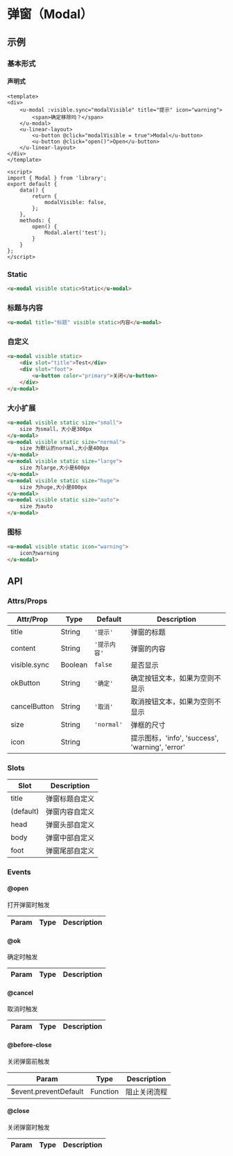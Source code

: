 # 弹窗（Modal）

## 示例
### 基本形式

#### 声明式

``` vue
<template>
<div>
    <u-modal :visible.sync="modalVisible" title="提示" icon="warning">
        <span>确定移除吗？</span>
    </u-modal>
    <u-linear-layout>
        <u-button @click="modalVisible = true">Modal</u-button>
        <u-button @click="open()">Open</u-button>
    </u-linear-layout>
</div>
</template>

<script>
import { Modal } from 'library';
export default {
    data() {
        return {
            modalVisible: false,
        };
    },
    methods: {
        open() {
            Modal.alert('test');
        }
    }
};
</script>
```

<!-- #### 命令式 -->

### Static

``` html
<u-modal visible static>Static</u-modal>
```

### 标题与内容

``` html
<u-modal title="标题" visible static>内容</u-modal>
```

### 自定义

``` html
<u-modal visible static>
    <div slot="title">Test</div>
    <div slot="foot">
        <u-button color="primary">关闭</u-button>
    </div>
</u-modal>
```
### 大小扩展

``` html
<u-modal visible static size="small">
    size 为small，大小是300px
</u-modal>
<u-modal visible static size="normal">
    size 为默认的normal,大小是400px
</u-modal>
<u-modal visible static size="large">
    size 为large,大小是600px
</u-modal>
<u-modal visible static size="huge">
    size 为huge,大小是800px
</u-modal>
<u-modal visible static size="auto">
    size 为auto
</u-modal>
```

### 图标
``` html
<u-modal visible static icon="warning">
    icon为warning
</u-modal>
```

## API
### Attrs/Props

| Attr/Prop | Type | Default | Description |
| --------- | ---- | ------- | ----------- |
| title | String | `'提示'` | 弹窗的标题 |
| content | String | `'提示内容'` | 弹窗的内容 |
| visible.sync | Boolean | `false` | 是否显示 |
| okButton | String | `'确定'` | 确定按钮文本，如果为空则不显示 |
| cancelButton | String | `'取消'` | 取消按钮文本，如果为空则不显示 |
| size | String | `'normal'` | 弹框的尺寸 |
| icon | String | | 提示图标，'info', 'success', 'warning', 'error' |

### Slots

| Slot | Description |
| ---- | ----------- |
| title | 弹窗标题自定义 |
| (default) | 弹窗内容自定义 |
| head | 弹窗头部自定义 |
| body | 弹窗中部自定义 |
| foot | 弹窗尾部自定义 |

### Events

#### @open

打开弹窗时触发

| Param | Type | Description |
| ----- | ---- | ----------- |

#### @ok

确定时触发

| Param | Type | Description |
| ----- | ---- | ----------- |

#### @cancel

取消时触发

| Param | Type | Description |
| ----- | ---- | ----------- |

#### @before-close

关闭弹窗前触发

| Param | Type | Description |
| ----- | ---- | ----------- |
| $event.preventDefault | Function | 阻止关闭流程 |

#### @close

关闭弹窗时触发

| Param | Type | Description |
| ----- | ---- | ----------- |
